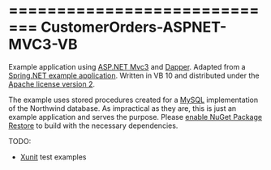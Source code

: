 =============================
CustomerOrders-ASPNET-MVC3-VB
=============================

Example application using [ASP.NET Mvc3][1] and [Dapper][2].  Adapted from a [Spring.NET example application][3].  Written in VB 10 and distributed under the [Apache license version 2][6].
    
The example uses stored procedures created for a [MySQL][5] implementation of the Northwind database.  As impractical as they are, this is just an example application and serves the purpose.   Please [enable NuGet Package Restore][7] to build with the necessary dependencies.

TODO:
* [Xunit][4] test examples

[1]: http://nancyfx.org
[2]: http://code.google.com/p/dapper-dot-net
[3]: https://github.com/SpringSource/spring-net/tree/master/examples/Spring/Spring.Data.NHibernate.Northwind 
[4]: http://xunit.codeplex.com 
[5]: http://www.mysql.com
[6]: https://github.com/WillSams/CustomerOrders-ASPNET-MVC3-VB/blob/master/license.txt
[7]: http://docs.nuget.org/docs/workflows/using-nuget-without-committing-packages
